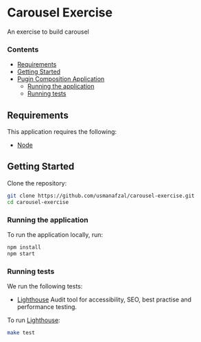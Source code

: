 # Carousel Exercise
An exercise to build carousel


### Contents
- [Requirements](#requirements)
- [Getting Started](#getting-started)
- [Pugin Composition Application](#pugin-composition-application)
  - [Running the application](#running-the-application)
  - [Running tests](#running-tests)

## Requirements
This application requires the following:
* [Node][node]

## Getting Started
Clone the repository:
```bash
git clone https://github.com/usmanafzal/carousel-exercise.git
cd carousel-exercise
```
### Running the application
To run the application locally, run:
```bash
npm install
npm start
```

### Running tests
We run the following tests:
* [Lighthouse][Lighthouse] Audit tool for accessibility, SEO, best practise and performance testing.

To run [Lighthouse][Lighthouse]:
```bash
make test
```

[node]:														https://nodejs.org/en/
[jest]:           		  					https://github.com/facebook/jest
[lighthouse]:                     https://github.com/GoogleChrome/lighthouse#readme